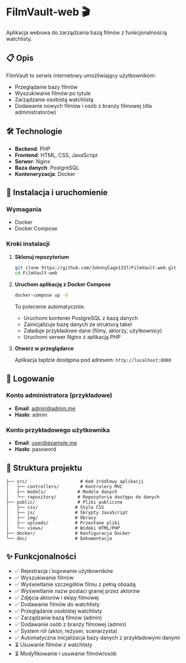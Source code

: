 # FilmVault-web 🎬

Aplikacja webowa do zarządzania bazą filmów z funkcjonalnością watchlisty.

## 📋 Opis

FilmVault to serwis internetowy umożliwiający użytkownikom:

- Przeglądanie bazy filmów
- Wyszukiwanie filmów po tytule
- Zarządzanie osobistą watchlistą
- Dodawanie nowych filmów i osób z branży filmowej (dla administratorów)

## 🛠 Technologie

- **Backend**: PHP
- **Frontend**: HTML, CSS, JavaScript
- **Serwer**: Nginx
- **Baza danych**: PostgreSQL
- **Konteneryzacja**: Docker

## 🚀 Instalacja i uruchomienie

### Wymagania

- Docker
- Docker Compose

### Kroki instalacji

1. **Sklonuj repozytorium**

   ```bash
   git clone https://github.com/JohnnyCage1337/FilmVault-web.git
   cd FilmVault-web
   ```

2. **Uruchom aplikację z Docker Compose**

   ```bash
   docker-compose up -d
   ```

   To polecenie automatycznie:

   - Uruchomi kontener PostgreSQL z bazą danych
   - Zainicjalizuje bazę danych ze strukturą tabel
   - Załaduje przykładowe dane (filmy, aktorzy, użytkownicy)
   - Uruchomi serwer Nginx z aplikacją PHP

3. **Otwórz w przeglądarce**

   Aplikacja będzie dostępna pod adresem: `http://localhost:8080`

## 👤 Logowanie

### Konto administratora (przykładowe)

- **Email**: admin@admin.me
- **Hasło**: admin

### Konto przykładowego użytkownika

- **Email**: user@example.me
- **Hasło**: password

## 📁 Struktura projektu

```
├── src/                    # Kod źródłowy aplikacji
│   ├── controllers/        # Kontrolery MVC
│   ├── models/            # Modele danych
│   └── repository/        # Repozytoria dostępu do danych
├── public/                # Pliki publiczne
│   ├── css/              # Style CSS
│   ├── js/               # Skrypty JavaScript
│   ├── img/              # Obrazy
│   ├── uploads/          # Przesłane pliki
│   └── views/            # Widoki HTML/PHP
├── docker/               # Konfiguracja Docker
└── doc/                  # Dokumentacja
```

## ✨ Funkcjonalności

- ✅ Rejestracja i logowanie użytkowników
- ✅ Wyszukiwanie filmów
- ✅ Wyświetlanie szczegółów filmu z pełną obsadą
- ✅ Wyświetlanie nazw postaci granej przez aktorów
- ✅ Zdjęcia aktorów i ekipy filmowej
- ✅ Dodawanie filmów do watchlisty
- ✅ Przeglądanie osobistej watchlisty
- ✅ Zarządzanie bazą filmów (admin)
- ✅ Dodawanie osób z branży filmowej (admin)
- ✅ System ról (aktor, reżyser, scenarzysta)
- ✅ Automatyczna inicjalizacja bazy danych z przykładowymi danymi
- ⏳ Usuwanie filmów z watchlisty
- ⏳ Modyfikowanie i usuwanie filmów/osób

